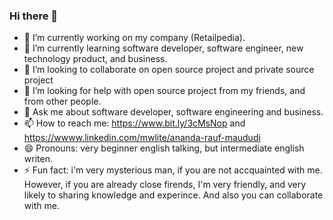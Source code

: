 ### Hi there 👋

<!--
**AnandaRauf/AnandaRauf** is a ✨ _special_ ✨ repository because its `README.md` (this file) appears on your GitHub profile.

Here are some ideas to get you started:
-->
- 🔭 I’m currently working on my company (Retailpedia).
- 🌱 I’m currently learning software developer, software engineer, new technology product, and business.
- 👯 I’m looking to collaborate on open source project and private source project 
- 🤔 I’m looking for help with open source project from my friends, and from other people.
- 💬 Ask me about software developer, software engineering and business.
- 📫 How to reach me: https://www.bit.ly/3cMsNop and https://wwww.linkedin.com/mwlite/ananda-rauf-maududi
- 😄 Pronouns: very beginner english talking, but intermediate english writen.
- ⚡ Fun fact: i'm very mysterious man, if you are not accquainted with me. However, if you are already close firends, I'm very friendly, and very likely to sharing knowledge and experince. And also you can collaborate with me.
